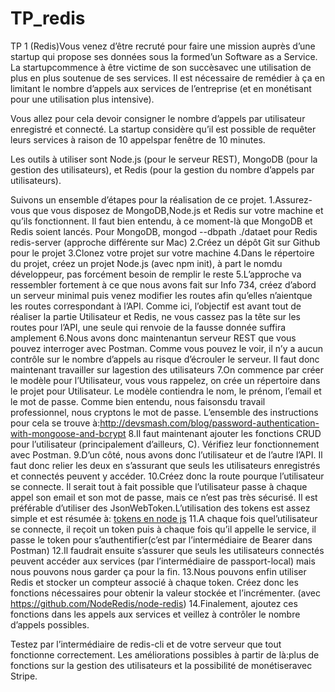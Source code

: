 # TP_redis

TP 1 (Redis)Vous  venez  d’être  recruté  pour faire  une  mission  auprès  d’une startup  qui  propose  ses données sous la formed’un Software as a Service. La startupcommence à être victime de son succèsavec une utilisation de plus en plus soutenue de ses services. Il est nécessaire de remédier à ça en limitant le nombre d’appels aux services de l’entreprise (et en monétisant pour une utilisation plus intensive).

Vous  allez  pour  cela  devoir  consigner  le  nombre  d’appels  par  utilisateur enregistré  et connecté. La startup considère qu’il est possible de requêter leurs services à raison de 10 appelspar fenêtre de 10 minutes.

Les  outils  à  utiliser  sont  Node.js  (pour  le  serveur  REST),  MongoDB  (pour  la  gestion  des utilisateurs), et Redis (pour la gestion du nombre d’appels par utilisateurs).

Suivons un ensemble d’étapes pour la réalisation de ce projet. 
  1.Assurez-vous que vous disposez de MongoDB,Node.js et Redis sur votre machine et qu’ils fonctionnent. Il faut bien entendu, à ce   moment-là que MongoDB et Redis soient lancés. Pour MongoDB, mongod --dbpath ./dataet pour Redis redis-server (approche différente sur Mac)
  2.Créez un dépôt Git sur Github pour le projet
  3.Clonez votre projet sur votre machine
  4.Dans le répertoire du projet, créez un projet Node.js (avec npm init), à part le nomdu développeur, pas forcément besoin de   remplir le reste
  5.L’approche  va  ressembler  fortement  à  ce  que  nous  avons  fait  sur  Info  734,  créez d’abord un serveur minimal puis venez modifier les routes afin qu’elles n’aientque les routes correspondant à l’API. Comme ici, l’objectif est avant tout de réaliser la partie Utilisateur et Redis, ne vous cassez pas la tête sur les routes pour l’API, une seule qui renvoie de la fausse donnée suffira amplement
  6.Nous  avons  donc  maintenantun  serveur  REST  que  vous pouvez  interroger  avec Postman. Comme vous pouvez le voir, il n’y a aucun contrôle sur le nombre d’appels au risque d’écrouler le serveur. Il faut donc maintenant travailler sur lagestion des utilisateurs
  7.On commence par créer le modèle pour l’Utilisateur, vous vous rappelez, on crée un répertoire dans le projet pour Utilisateur. Le modèle contiendra le nom, le prénom, l’email et le mot de passe. Comme bien entendu, nous faisonsdu travail professionnel, 
nous cryptons le mot de passe. L’ensemble des instructions pour cela se trouve à:http://devsmash.com/blog/password-authentication-with-mongoose-and-bcrypt
  8.Il  faut  maintenant  ajouter  les  fonctions  CRUD  pour  l’utilisateur (principalement d’ailleurs, C). Vérifiez leur  fonctionnement avec Postman. 
  9.D’un côté, nous avons donc l’utilisateur et de l’autre l’API. Il faut donc relier les deux en s’assurant que seuls les utilisateurs enregistrés et connectés peuvent y accéder.
  10.Créez donc la route pourque l’utilisateur se connecte. Il serait tout à fait possible que l’utilisateur passe à chaque appel son email et son mot de passe, mais ce n’est pas très sécurisé. Il est préférable d’utiliser des JsonWebToken.L’utilisation des tokens est assez  simple  et  est  résumée  à: [tokens en node js](https://dev.to/_marcba/secure-your-node-js-application-with-json-web-token-4d4e)
  11.A chaque fois quel’utilisateur se connecte, il reçoit un token puis à chaque fois qu’il appelle le service, il passe le token pour s’authentifier(c’est par l’intermédiaire de Bearer dans Postman)
  12.Il faudrait ensuite s’assurer que seuls les utilisateurs connectés peuvent accéder aux services (par l’intermédiaire de passport-local) mais nous pouvons nous garder ça pour la fin.
  13.Nous pouvons enfin utiliser Redis et stocker un compteur associé à chaque token. Créez donc les fonctions nécessaires pour obtenir la valeur stockée et l’incrémenter. (avec https://github.com/NodeRedis/node-redis)
  14.Finalement, ajoutez ces fonctions dans les appels aux services et veillez à contrôler le nombre d’appels possibles. 

Testez  par  l’intermédiaire  de  redis-cli  et  de  votre  serveur  que  tout  fonctionne correctement. Les améliorations possibles à partir de là:plus de fonctions sur la gestion des utilisateurs et la possibilité de monétiseravec Stripe. 
  
